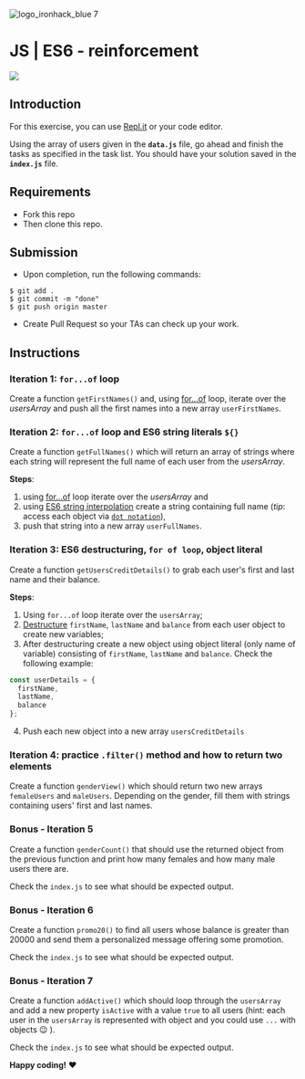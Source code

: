 ![logo_ironhack_blue 7](https://user-images.githubusercontent.com/23629340/40541063-a07a0a8a-601a-11e8-91b5-2f13e4e6b441.png)

# JS | ES6 - reinforcement

<!-- ## `for...of` Bank - Exercisem-->

![](https://media.giphy.com/media/3o6ZtpoNGDS4cZ8GWY/giphy.gif)

## Introduction

For this exercise, you can use [Repl.it](https://repl.it/) or your code editor.

Using the array of users given in the **`data.js`** file, go ahead and finish the tasks as specified in the task list. You should have your solution saved in the **`index.js`** file.

## Requirements

- Fork this repo
- Then clone this repo.

## Submission

- Upon completion, run the following commands:

```shell
$ git add .
$ git commit -m "done"
$ git push origin master
```

- Create Pull Request so your TAs can check up your work.

## Instructions

### Iteration 1: `for...of` loop

Create a function `getFirstNames()` and, using [for...of](https://developer.mozilla.org/en-US/docs/Web/JavaScript/Reference/Statements/for...of) loop, iterate over the _usersArray_ and push all the first names into a new array `userFirstNames`.

### Iteration 2: `for...of` loop and ES6 string literals `${}`

Create a function `getFullNames()` which will return an array of strings where each string will represent the full name of each user from the _usersArray_.

**Steps**:

1. using [for...of](https://developer.mozilla.org/en-US/docs/Web/JavaScript/Reference/Statements/for...of) loop iterate over the _usersArray_ and
2. using [ES6 string interpolation](https://developer.mozilla.org/en-US/docs/Web/JavaScript/Reference/Template_literals) create a string containing full name (_tip_: access each object via [`dot notation`](https://developer.mozilla.org/en-US/docs/Web/JavaScript/Reference/Operators/Property_accessors)),
3. push that string into a new array `userFullNames`.

### Iteration 3: ES6 destructuring, `for of loop`, object literal

Create a function `getUsersCreditDetails()` to grab each user's first and last name and their balance.

**Steps**:

1. Using `for...of` loop iterate over the `usersArray`;
2. [Destructure](https://developer.mozilla.org/en-US/docs/Web/JavaScript/Reference/Operators/Destructuring_assignment#Object_destructuring) `firstName`, `lastName` and `balance` from each user object to create new variables;
3. After destructuring create a new object using object literal (only name of variable) consisting of `firstName`, `lastName` and `balance`. Check the following example:

```js
const userDetails = {
  firstName,
  lastName,
  balance
};
```

4. Push each new object into a new array `usersCreditDetails`

### Iteration 4: practice `.filter()` method and how to return two elements

Create a function `genderView()` which should return two new arrays `femaleUsers` and `maleUsers`. Depending on the gender, fill them with strings containing users' first and last names.

### Bonus - Iteration 5

Create a function `genderCount()` that should use the returned object from the previous function and print how many females and how many male users there are.

Check the `index.js` to see what should be expected output.

### Bonus - Iteration 6

Create a function `promo20()` to find all users whose balance is greater than 20000 and send them a personalized message offering some promotion.

Check the `index.js` to see what should be expected output.

### Bonus - Iteration 7

Create a function `addActive()` which should loop through the `usersArray` and add a new property `isActive` with a value `true` to all users (hint: each user in the `usersArray` is represented with object and you could use `...` with objects :wink: ).

Check the `index.js` to see what should be expected output.

**Happy coding!** :heart:
